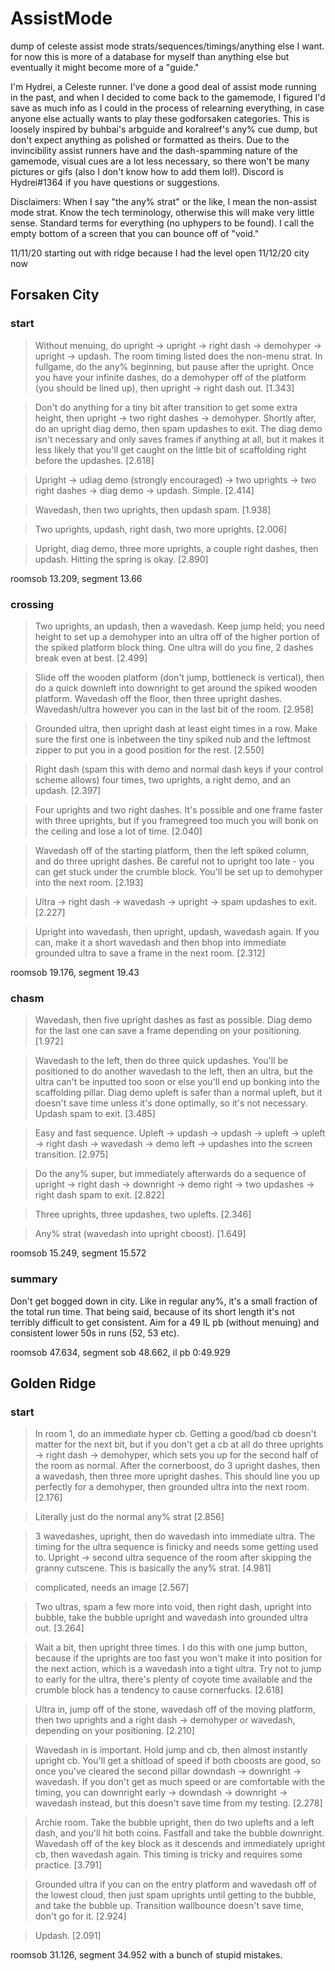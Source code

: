 # AssistMode
dump of celeste assist mode strats/sequences/timings/anything else I want. for now this is more of a database for myself than anything else but eventually it might become more of a "guide."

I'm Hydrei, a Celeste runner. I've done a good deal of assist mode running in the past, and when I decided to come back to the gamemode, I figured I'd save as much info as I could in the process of relearning everything, in case anyone else actually wants to play these godforsaken categories. This is loosely inspired by buhbai's arbguide and koralreef's any% cue dump, but don't expect anything as polished or formatted as theirs. Due to the invincibility assist runners have and the dash-spamming nature of the gamemode, visual cues are a lot less necessary, so there won't be many pictures or gifs (also I don't know how to add them lol!). Discord is Hydrei#1364 if you have questions or suggestions.

Disclaimers:
When I say "the any% strat" or the like, I mean the non-assist mode strat.
Know the tech terminology, otherwise this will make very little sense. Standard terms for everything (no uphypers to be found). I call the empty bottom of a screen that you can bounce off of "void."

11/11/20 starting out with ridge because I had the level open
11/12/20 city now

## Forsaken City

### start

>Without menuing, do upright -> upright -> right dash -> demohyper -> upright -> updash. The room timing listed does the non-menu strat. In fullgame, do the any% beginning, but pause after the upright. Once you have your infinite dashes, do a demohyper off of the platform (you should be lined up), then upright -> right dash out. [1.343]

>Don't do anything for a tiny bit after transition to get some extra height, then upright -> two right dashes -> demohyper. Shortly after, do an upright diag demo, then spam updashes to exit. The diag demo isn't necessary and only saves frames if anything at all, but it makes it less likely that you'll get caught on the little bit of scaffolding right before the updashes. [2.618]

>Upright -> udiag demo (strongly encouraged) -> two uprights -> two right dashes -> diag demo -> updash. Simple. [2.414]

>Wavedash, then two uprights, then updash spam. [1.938]

>Two uprights, updash, right dash, two more uprights. [2.006]

>Upright, diag demo, three more uprights, a couple right dashes, then updash. Hitting the spring is okay. [2.890]

roomsob 13.209, segment 13.66

### crossing

>Two uprights, an updash, then a wavedash. Keep jump held; you need height to set up a demohyper into an ultra off of the higher portion of the spiked platform block thing. One ultra will do you fine, 2 dashes break even at best. [2.499]

>Slide off the wooden platform (don't jump, bottleneck is vertical), then do a quick downleft into downright to get around the spiked wooden platform. Wavedash off the floor, then three upright dashes. Wavedash/ultra however you can in the last bit of the room. [2.958]

>Grounded ultra, then upright dash at least eight times in a row. Make sure the first one is inbetween the tiny spiked nub and the leftmost zipper to put you in a good position for the rest. [2.550]

>Right dash (spam this with demo and normal dash keys if your control scheme allows) four times, two uprights, a right demo, and an updash. [2.397]

>Four uprights and two right dashes. It's possible and one frame faster with three uprights, but if you framegreed too much you will bonk on the ceiling and lose a lot of time. [2.040]

>Wavedash off of the starting platform, then the left spiked column, and do three upright dashes. Be careful not to upright too late - you can get stuck under the crumble block. You'll be set up to demohyper into the next room. [2.193]

>Ultra -> right dash -> wavedash -> upright -> spam updashes to exit. [2.227]

>Upright into wavedash, then upright, updash, wavedash again. If you can, make it a short wavedash and then bhop into immediate grounded ultra to save a frame in the next room. [2.312]

roomsob 19.176, segment 19.43

### chasm

>Wavedash, then five upright dashes as fast as possible. Diag demo for the last one can save a frame depending on your positioning. [1.972]

>Wavedash to the left, then do three quick updashes. You'll be positioned to do another wavedash to the left, then an ultra, but the ultra can't be inputted too soon or else you'll end up bonking into the scaffolding pillar. Diag demo upleft is safer than a normal upleft, but it doesn't save time unless it's done optimally, so it's not necessary. Updash spam to exit. [3.485]

>Easy and fast sequence. Upleft -> updash -> updash -> upleft -> upleft -> right dash -> wavedash -> demo left -> updashes into the screen transition. [2.975]

>Do the any% super, but immediately afterwards do a sequence of upright -> right dash -> downright -> demo right -> two updashes -> right dash spam to exit. [2.822]

>Three uprights, three updashes, two uplefts. [2.346]

>Any% strat (wavedash into upright cboost). [1.649]

roomsob 15.249, segment 15.572

### summary

Don't get bogged down in city. Like in regular any%, it's a small fraction of the total run time. That being said, because of its short length it's not terribly difficult to get consistent. Aim for a 49 IL pb (without menuing) and consistent lower 50s in runs (52, 53 etc).

roomsob 47.634, segment sob 48.662, il pb 0:49.929

## Golden Ridge

### start

>In room 1, do an immediate hyper cb. Getting a good/bad cb doesn't matter for the next bit, but if you don't get a cb at all do three uprights -> right dash -> demohyper, which sets you up for the second half of the room as normal. After the cornerboost, do 3 upright dashes, then a wavedash, then three more upright dashes. This should line you up perfectly for a demohyper, then grounded ultra into the next room. [2.176]

>Literally just do the normal any% strat [2.856]

>3 wavedashes, upright, then do wavedash into immediate ultra. The timing for the ultra sequence is finicky and needs some getting used to. Upright -> second ultra sequence of the room after skipping the granny cutscene. This is basically the any% strat. [4.981]

>complicated, needs an image [2.567]

>Two ultras, spam a few more into void, then right dash, upright into bubble, take the bubble upright and wavedash into grounded ultra out. [3.264]

>Wait a bit, then upright three times. I do this with one jump button, because if the uprights are too fast you won't make it into position for the next action, which is a wavedash into a tight ultra. Try not to jump to early for the ultra, there's plenty of coyote time available and the crumble block has a tendency to cause cornerfucks. [2.618]

>Ultra in, jump off of the stone, wavedash off of the moving platform, then two uprights and a right dash -> demohyper or wavedash, depending on your positioning. [2.210]

>Wavedash in is important. Hold jump and cb, then almost instantly upright cb. You'll get a shitload of speed if both cboosts are good, so once you've cleared the second pillar downdash -> downright -> wavedash. If you don't get as much speed or are comfortable with the timing, you can downright early -> downdash -> downright -> wavedash instead, but this doesn't save time from my testing. [2.278]

>Archie room. Take the bubble upright, then do two uplefts and a left dash, and you'll hit both coins. Fastfall and take the bubble downright. Wavedash off of the key block as it descends and immediately upright cb, then wavedash again. This timing is tricky and requires some practice. [3.791]

>Grounded ultra if you can on the entry platform and wavedash off of the lowest cloud, then just spam uprights until getting to the bubble, and take the bubble up. Transition wallbounce doesn't save time, don't go for it. [2.924]

>Updash. [2.091]

roomsob 31.126, segment 34.952 with a bunch of stupid mistakes.
